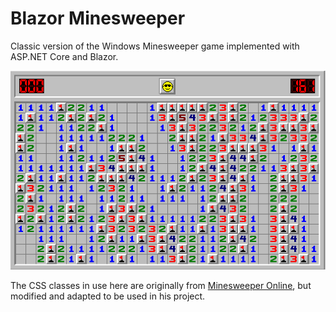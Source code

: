 # Blazor Minesweeper

Classic version of the Windows Minesweeper game implemented with ASP.NET Core and Blazor.

<p>
  <img alt="Minesweeper" src="./BlazorMinesweeper/wwwroot/images/minesweeper.png" style="width: 600px"/>
</p>

The CSS classes in use here are originally from [Minesweeper Online](https://exceptionnotfound.net/minesweeper-in-blazor-webassembly-part-2-the-blazor-component/), but modified and adapted to be used in his project.
